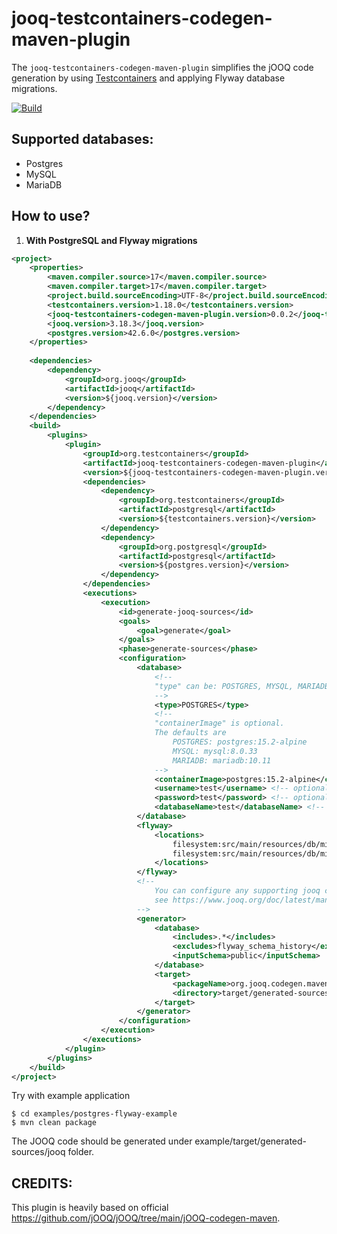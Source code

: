 # jooq-testcontainers-codegen-maven-plugin

The `jooq-testcontainers-codegen-maven-plugin` simplifies the jOOQ code generation 
by using [Testcontainers](https://www.testcontainers.org/) and applying Flyway database migrations.

[![Build](https://github.com/testcontainers/jooq-testcontainers-codegen-maven-plugin/actions/workflows/build.yml/badge.svg)](https://github.com/testcontainers/jooq-testcontainers-codegen-maven-plugin/actions/workflows/build.yml)

## Supported databases:
* Postgres
* MySQL
* MariaDB

## How to use?

1. **With PostgreSQL and Flyway migrations**

```xml
<project>
    <properties>
        <maven.compiler.source>17</maven.compiler.source>
        <maven.compiler.target>17</maven.compiler.target>
        <project.build.sourceEncoding>UTF-8</project.build.sourceEncoding>
        <testcontainers.version>1.18.0</testcontainers.version>
        <jooq-testcontainers-codegen-maven-plugin.version>0.0.2</jooq-testcontainers-codegen-maven-plugin.version>
        <jooq.version>3.18.3</jooq.version>
        <postgres.version>42.6.0</postgres.version>
    </properties>
    
    <dependencies>
        <dependency>
            <groupId>org.jooq</groupId>
            <artifactId>jooq</artifactId>
            <version>${jooq.version}</version>
        </dependency>
    </dependencies>
    <build>
        <plugins>
            <plugin>
                <groupId>org.testcontainers</groupId>
                <artifactId>jooq-testcontainers-codegen-maven-plugin</artifactId>
                <version>${jooq-testcontainers-codegen-maven-plugin.version}</version>
                <dependencies>
                    <dependency>
                        <groupId>org.testcontainers</groupId>
                        <artifactId>postgresql</artifactId>
                        <version>${testcontainers.version}</version>
                    </dependency>
                    <dependency>
                        <groupId>org.postgresql</groupId>
                        <artifactId>postgresql</artifactId>
                        <version>${postgres.version}</version>
                    </dependency>
                </dependencies>
                <executions>
                    <execution>
                        <id>generate-jooq-sources</id>
                        <goals>
                            <goal>generate</goal>
                        </goals>
                        <phase>generate-sources</phase>
                        <configuration>
                            <database>
                                <!--
                                "type" can be: POSTGRES, MYSQL, MARIADB
                                -->
                                <type>POSTGRES</type>
                                <!--
                                "containerImage" is optional.
                                The defaults are 
                                    POSTGRES: postgres:15.2-alpine
                                    MYSQL: mysql:8.0.33
                                    MARIADB: mariadb:10.11
                                -->
                                <containerImage>postgres:15.2-alpine</containerImage>
                                <username>test</username> <!-- optional -->
                                <password>test</password> <!-- optional -->
                                <databaseName>test</databaseName> <!-- optional -->
                            </database>
                            <flyway>
                                <locations>
                                    filesystem:src/main/resources/db/migration/postgres,
                                    filesystem:src/main/resources/db/migration/postgresql
                                </locations>
                            </flyway>
                            <!-- 
                                You can configure any supporting jooq config here. 
                                see https://www.jooq.org/doc/latest/manual/code-generation/codegen-configuration/
                            -->
                            <generator>
                                <database>
                                    <includes>.*</includes>
                                    <excludes>flyway_schema_history</excludes>
                                    <inputSchema>public</inputSchema>
                                </database>
                                <target>
                                    <packageName>org.jooq.codegen.maven.example</packageName>
                                    <directory>target/generated-sources/jooq</directory>
                                </target>
                            </generator>
                        </configuration>
                    </execution>
                </executions>
            </plugin>
        </plugins>
    </build>
</project>
```

Try with example application

```shell
$ cd examples/postgres-flyway-example
$ mvn clean package
```

The JOOQ code should be generated under example/target/generated-sources/jooq folder.

## CREDITS:
This plugin is heavily based on official https://github.com/jOOQ/jOOQ/tree/main/jOOQ-codegen-maven.
